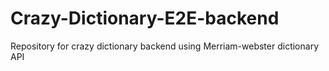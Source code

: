 # Crazy-Dictionary-E2E-backend
Repository for crazy dictionary backend using Merriam-webster dictionary API 
